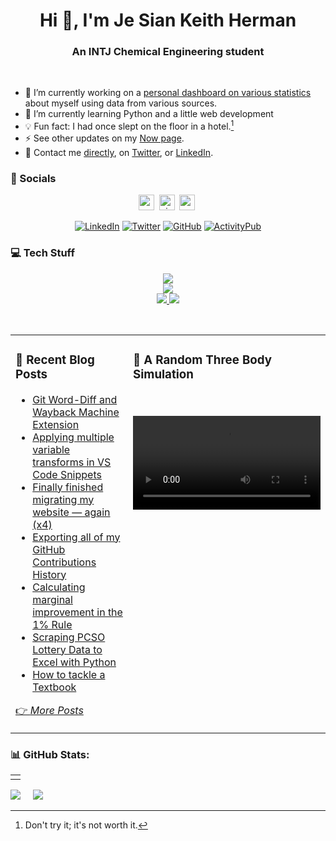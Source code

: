 <h1 align="center">Hi 👋, I'm Je Sian Keith Herman</h1>
<h3 align="center">An INTJ Chemical Engineering student</h3><br>

<!-- <img align="right" src="https://www.jskherman.com/about/programming.gif" alt="programming GIF" height=300 /> -->

- 🔭  I’m currently working on a [personal dashboard on various statistics](https://www.jskherman.com/posts/github-commits/) about myself using data from various sources.<br>
- 🌱  I’m currently learning Python and a little web development<br>
- 💡  Fun fact: I had once slept on the floor in a hotel.[^1]<br>
- ⚡  See other updates on my [Now page](https://www.jskherman.com/now).<br>
- 📧  Contact me [directly](https://www.jskherman.com/about/#contact-me), on [Twitter](https://twitter.com/jskherman), or [LinkedIn](https://linkedin.com/in/jskherman).

[^1]: Don't try it; it's not worth it.

### 💬 Socials

<div align="center">

<a href="https://www.jskherman.com"><img src="https://img.shields.io/website?down_message=offline&style=for-the-badge&up_message=online&url=https%3A%2F%2Fwww.jskherman.com" height="25" alt="website" /></a>&nbsp;
<a href="https://github.com/jskherman" target="blank"><img src="https://komarev.com/ghpvc/?username=jskherman&style=for-the-badge&label=PROFILE+VIEWS" height="25" alt="views count" /></a>&nbsp;
<a href="https://paypal.me/jskherman"><img src="https://img.shields.io/badge/PayPal-00457C?style=for-the-badge&logo=paypal&logoColor=white" height="25" alt="paypal" /></a>&nbsp;

[![LinkedIn](https://skillicons.dev/icons?i=linkedin)](https://linkedin.com/in/jskherman)
[![Twitter](https://skillicons.dev/icons?i=twitter)](https://twitter.com/jskherman)
[![GitHub](https://skillicons.dev/icons?i=github)](https://github.com/jskherman)
[![ActivityPub](https://skillicons.dev/icons?i=mastodon)](https://social.jskherman.com/jsk)

</div>

### 💻 Tech Stuff

<p align="center">
  <a href="https://www.jskherman.com">
    <img src="https://skillicons.dev/icons?i=vscode,cloudflare,netlify,docker,html,css,latex" />
    <br>
    <img src="https://skillicons.dev/icons?i=git,regex,matlab,octave,postgres,python,bots" />
    <br>
    <img src="https://img.shields.io/badge/Plotly-%233F4F75.svg?style=flat&logo=plotly&logoColor=white" />
    <img src="https://img.shields.io/badge/pandas-%23150458.svg?style=flat&logo=pandas&logoColor=white" />
  </a>
</p>
<br>

<table><tr><td valign="top" width="50%">

### 📝 Recent Blog Posts

<!-- BLOG-POST-LIST:START -->
- [Git Word-Diff and Wayback Machine Extension](https://jskherman.com/til/git-wayback/)
- [Applying multiple variable transforms in VS Code Snippets](https://jskherman.com/til/2023-05-24_vscode-snippets/)
- [Finally finished migrating my website — again &lpar;x4&rpar;](https://jskherman.com/blog/migrating-sites/)
- [Exporting all of my GitHub Contributions History](https://jskherman.com/blog/github-contributions/)
- [Calculating marginal improvement in the 1% Rule](https://jskherman.com/til/2022-11-10_marginal-improvement/)
- [Scraping PCSO Lottery Data to Excel with Python](https://jskherman.com/blog/lotto-data/)
- [How to tackle a Textbook](https://jskherman.com/blog/tackle-textbook/)
<!-- BLOG-POST-LIST:END -->

[👉 *More Posts*](https://www.jskherman.com/)
 
</td>
<td valign="top" width="50%">

### 🔖 A Random Three Body Simulation
<br>
<p>
<!-- THREE-BODY-LIST:START -->
<video type="mp4" height="100%" src="https://files.botsin.space/media_attachments/files/110/541/082/139/186/827/original/b8adbd273bdb96f7.mp4" autoplay controls loop>
</p>
</td>
</tr></table>

<!-- ### ✍️ Random Quote -->
<!-- ![](https://quotes-github-readme.vercel.app/api?type=horizontal&theme=dark) -->

### 📊 GitHub Stats:

<!-- ![](https://github-readme-stats.vercel.app/api?username=jskherman&theme=chartreuse-dark&hide_border=false&include_all_commits=true&count_private=true)<br/> -->

<table><td></td></table>

![](https://github-readme-streak-stats.herokuapp.com/?user=jskherman&theme=chartreuse-dark&hide_border=false)&nbsp;&nbsp;&nbsp;&nbsp;&nbsp;![](https://github-readme-stats.vercel.app/api/top-langs/?username=jskherman&theme=chartreuse-dark&hide_border=false&include_all_commits=true&count_private=true&layout=compact)

 <!-- Proudly created with GPRM ( https://gprm.itsvg.in ) -->
  
